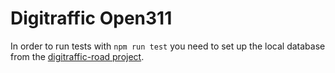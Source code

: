 # Digitraffic Open311

In order to run tests with `npm run test` you need to set up the local database from the [digitraffic-road project](https://github.com/tmfg/digitraffic-road).
